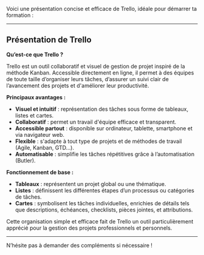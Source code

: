Voici une présentation concise et efficace de Trello, idéale pour démarrer ta formation :

---

## Présentation de Trello

**Qu’est-ce que Trello ?**

Trello est un outil collaboratif et visuel de gestion de projet inspiré de la méthode Kanban. Accessible directement en ligne, il permet à des équipes de toute taille d’organiser leurs tâches, d’assurer un suivi clair de l’avancement des projets et d'améliorer leur productivité.

**Principaux avantages :**

* **Visuel et intuitif** : représentation des tâches sous forme de tableaux, listes et cartes.
* **Collaboratif** : permet un travail d'équipe efficace et transparent.
* **Accessible partout** : disponible sur ordinateur, tablette, smartphone et via navigateur web.
* **Flexible** : s'adapte à tout type de projets et de méthodes de travail (Agile, Kanban, GTD...).
* **Automatisable** : simplifie les tâches répétitives grâce à l’automatisation (Butler).

**Fonctionnement de base :**

* **Tableaux** : représentent un projet global ou une thématique.
* **Listes** : définissent les différentes étapes d’un processus ou catégories de tâches.
* **Cartes** : symbolisent les tâches individuelles, enrichies de détails tels que descriptions, échéances, checklists, pièces jointes, et attributions.

Cette organisation simple et efficace fait de Trello un outil particulièrement apprécié pour la gestion des projets professionnels et personnels.

---

N’hésite pas à demander des compléments si nécessaire !
